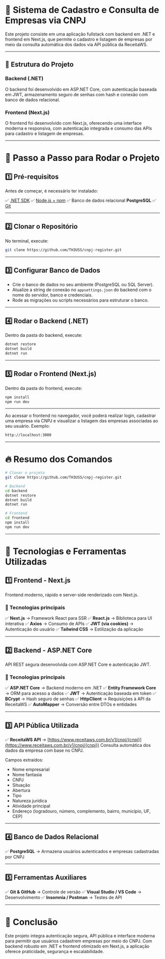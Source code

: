 # 🏢 Sistema de Cadastro e Consulta de Empresas via CNPJ

Este projeto consiste em uma aplicação fullstack com backend em .NET e frontend em Next.js, que permite o cadastro e listagem de empresas por meio da consulta automática dos dados via API pública da ReceitaWS.

---

## **📁 Estrutura do Projeto**

### Backend (.NET)

O backend foi desenvolvido em ASP.NET Core, com autenticação baseada em JWT, armazenamento seguro de senhas com hash e conexão com banco de dados relacional.

### Frontend (Next.js)

O frontend foi desenvolvido com Next.js, oferecendo uma interface moderna e responsiva, com autenticação integrada e consumo das APIs para cadastro e listagem de empresas.

---

# **🔹 Passo a Passo para Rodar o Projeto**

## **1️⃣ Pré-requisitos**

Antes de começar, é necessário ter instalado:

✅ [.NET SDK](https://dotnet.microsoft.com/download)
✅ [Node.js + npm](https://nodejs.org/)
✅ Banco de dados relacional **PostgreSQL**
✅ [Git](https://git-scm.com/downloads)

---

## **2️⃣ Clonar o Repositório**

No terminal, execute:

```bash
git clone https://github.com/TH3USS/cnpj-register.git
```

---

## **3️⃣ Configurar Banco de Dados**

* Crie o banco de dados no seu ambiente (PostgreSQL ou SQL Server).
* Atualize a string de conexão no `appsettings.json` do backend com o nome do servidor, banco e credenciais.
* Rode as migrações ou scripts necessários para estruturar o banco.

---

## **4️⃣ Rodar o Backend (.NET)**

Dentro da pasta do backend, execute:

```bash
dotnet restore
dotnet build
dotnet run
```

---

## **5️⃣ Rodar o Frontend (Next.js)**

Dentro da pasta do frontend, execute:

```bash
npm install
npm run dev
```

---

Ao acessar o frontend no navegador, você poderá realizar login, cadastrar uma empresa via CNPJ e visualizar a listagem das empresas associadas ao seu usuário.
Exemplo:

```bash
http://localhost:3000
```

---

# **🔥 Resumo dos Comandos**

```bash
# Clonar o projeto
git clone https://github.com/TH3USS/cnpj-register.git

# Backend
cd backend
dotnet restore
dotnet build
dotnet run

# Frontend
cd frontend
npm install
npm run dev
```

---

# **📌 Tecnologias e Ferramentas Utilizadas**

## **1️⃣ Frontend - Next.js**

Frontend moderno, rápido e server-side renderizado com Next.js.

### 🔹 Tecnologias principais

✅ **Next.js** → Framework React para SSR
✅ **React.js** → Biblioteca para UI interativa
✅ **Axios** → Consumo de APIs
✅ **JWT (via cookies)** → Autenticação do usuário
✅ **Tailwind CSS** → Estilização da aplicação

---

## **2️⃣ Backend - ASP.NET Core**

API REST segura desenvolvida com ASP.NET Core e autenticação JWT.

### 🔹 Tecnologias principais

✅ **ASP.NET Core** → Backend moderno em .NET
✅ **Entity Framework Core** → ORM para acesso a dados
✅ **JWT** → Autenticação baseada em token
✅ **BCrypt** → Hash seguro de senhas
✅ **HttpClient** → Requisições à API da ReceitaWS
✅ **AutoMapper** → Conversão entre DTOs e entidades

---

## **3️⃣ API Pública Utilizada**

✅ **ReceitaWS API**
→ [https://www.receitaws.com.br/v1/cnpj/{cnpj}](https://www.receitaws.com.br/v1/cnpj/{cnpj})
Consulta automática dos dados da empresa com base no CNPJ.

Campos extraídos:

* Nome empresarial
* Nome fantasia
* CNPJ
* Situação
* Abertura
* Tipo
* Natureza jurídica
* Atividade principal
* Endereço (logradouro, número, complemento, bairro, município, UF, CEP)

---

## **4️⃣ Banco de Dados Relacional**

✅ **PostgreSQL**
→ Armazena usuários autenticados e empresas cadastradas por CNPJ

---

## **5️⃣ Ferramentas Auxiliares**

✅ **Git & GitHub** → Controle de versão
✅ **Visual Studio / VS Code** → Desenvolvimento
✅ **Insomnia / Postman** → Testes de API

---

# **🚀 Conclusão**

Este projeto integra autenticação segura, API pública e interface moderna para permitir que usuários cadastrem empresas por meio do CNPJ.
Com backend robusto em .NET e frontend otimizado em Next.js, a aplicação oferece praticidade, segurança e escalabilidade.
